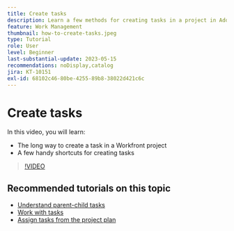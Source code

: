 ```yaml
---
title: Create tasks
description: Learn a few methods for creating tasks in a project in Adobe Workfront.
feature: Work Management
thumbnail: how-to-create-tasks.jpeg
type: Tutorial
role: User
level: Beginner
last-substantial-update: 2023-05-15
recommendations: noDisplay,catalog
jira: KT-10151
exl-id: 68102c46-80be-4255-89b8-38022d421c6c
---
```

# Create tasks

In this video, you will learn:

* The long way to create a task in a Workfront project
* A few handy shortcuts for creating tasks

>[!VIDEO](https://video.tv.adobe.com/v/3419372/?quality=12&learn=on)

## Recommended tutorials on this topic

* [Understand parent-child tasks](/help/manage-work/tasks/understand-parent-child-tasks.md)
* [Work with tasks](/help/manage-work/tasks/work-with-tasks.md)
* [Assign tasks from the project plan](/help/manage-work/tasks/assign-tasks-from-the-project-plan.md)

